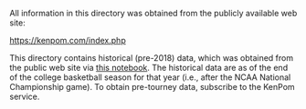 All information in this directory was obtained from the publicly available web site:

https://kenpom.com/index.php

This directory contains historical (pre-2018) data, which was obtained from the public web site via [this notebook](https://nbviewer.jupyter.org/github/practicallypredictable/posts/blob/master/basketball/ncaa/notebooks/ncaa-scrape-kenpom.ipynb). The historical data are as of the end of the college basketball season for that year (i.e., after the NCAA National Championship game). To obtain pre-tourney data, subscribe to the KenPom service.
